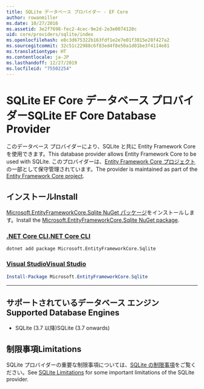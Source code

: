 ```yaml
---
title: SQLite データベース プロバイダー - EF Core
author: rowanmiller
ms.date: 10/27/2016
ms.assetid: 3e2f7698-fec2-4cec-9e2d-2e3e0074120c
uid: core/providers/sqlite/index
ms.openlocfilehash: e8c3d675322b163fdf1e2e7e01f3815e28f427a2
ms.sourcegitcommit: 32c51c22988c6f83ed4f8e50a1d01be3f4114e81
ms.translationtype: HT
ms.contentlocale: ja-JP
ms.lasthandoff: 12/27/2019
ms.locfileid: "75502254"
---
```

# <a name="sqlite-ef-core-database-provider"></a><span data-ttu-id="66d88-102">SQLite EF Core データベース プロバイダー</span><span class="sxs-lookup"><span data-stu-id="66d88-102">SQLite EF Core Database Provider</span></span>

<span data-ttu-id="66d88-103">このデータベース プロバイダーにより、SQLite と共に Entity Framework Core を使用できます。</span><span class="sxs-lookup"><span data-stu-id="66d88-103">This database provider allows Entity Framework Core to be used with SQLite.</span></span> <span data-ttu-id="66d88-104">このプロバイダーは、[Entity Framework Core プロジェクト](https://github.com/aspnet/EntityFrameworkCore)の一部として保守管理されています。</span><span class="sxs-lookup"><span data-stu-id="66d88-104">The provider is maintained as part of the [Entity Framework Core project](https://github.com/aspnet/EntityFrameworkCore).</span></span>

## <a name="install"></a><span data-ttu-id="66d88-105">インストール</span><span class="sxs-lookup"><span data-stu-id="66d88-105">Install</span></span>

<span data-ttu-id="66d88-106">[Microsoft.EntityFrameworkCore.Sqlite NuGet パッケージ](https://www.nuget.org/packages/Microsoft.EntityFrameworkCore.Sqlite/)をインストールします。</span><span class="sxs-lookup"><span data-stu-id="66d88-106">Install the [Microsoft.EntityFrameworkCore.Sqlite NuGet package](https://www.nuget.org/packages/Microsoft.EntityFrameworkCore.Sqlite/).</span></span>

### <a name="net-core-clitabdotnet-core-cli"></a>[<span data-ttu-id="66d88-107">.NET Core CLI</span><span class="sxs-lookup"><span data-stu-id="66d88-107">.NET Core CLI</span></span>](#tab/dotnet-core-cli)

```dotnetcli
dotnet add package Microsoft.EntityFrameworkCore.Sqlite
```

### <a name="visual-studiotabvs"></a>[<span data-ttu-id="66d88-108">Visual Studio</span><span class="sxs-lookup"><span data-stu-id="66d88-108">Visual Studio</span></span>](#tab/vs)

``` powershell
Install-Package Microsoft.EntityFrameworkCore.Sqlite
```

***

## <a name="supported-database-engines"></a><span data-ttu-id="66d88-109">サポートされているデータベース エンジン</span><span class="sxs-lookup"><span data-stu-id="66d88-109">Supported Database Engines</span></span>

* <span data-ttu-id="66d88-110">SQLite (3.7 以降)</span><span class="sxs-lookup"><span data-stu-id="66d88-110">SQLite (3.7 onwards)</span></span>

## <a name="limitations"></a><span data-ttu-id="66d88-111">制限事項</span><span class="sxs-lookup"><span data-stu-id="66d88-111">Limitations</span></span>

<span data-ttu-id="66d88-112">SQLite プロバイダーの重要な制限事項については、[SQLite の制限事項](limitations.md)をご覧ください。</span><span class="sxs-lookup"><span data-stu-id="66d88-112">See [SQLite Limitations](limitations.md) for some important limitations of the SQLite provider.</span></span>
